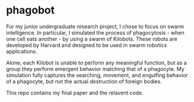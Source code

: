 # phagobot

For my junior undergraduate research project, I chose to focus on swarm intelligence. In particular, I simulated the process of phagocytosis - when one cell eats another - by using a swarm of Kilobots. These robots are developed by Harvard and designed to be used in swarm robotics applications.

Alone, each Kilobot is unable to perform any meaningful function, but as a group they perform emergent behavior matching that of a phagocyte. My simulation fully captures the searching, movement, and engulfing behavior of a phagocyte, but not the actual destruction of foreign bodies.

This repo contains my final paper and the relavent code.
